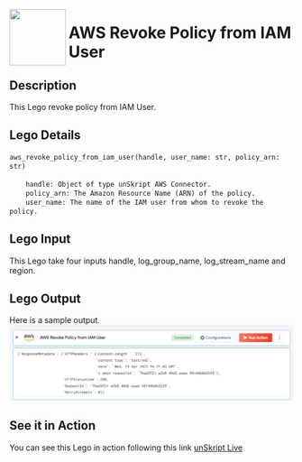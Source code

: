 [<img align="left" src="https://unskript.com/assets/favicon.png" width="100" height="100" style="padding-right: 5px">](https://unskript.com/assets/favicon.png) 
<h1>AWS Revoke Policy from IAM User</h1>

## Description
This Lego revoke policy from IAM User.


## Lego Details

    aws_revoke_policy_from_iam_user(handle, user_name: str, policy_arn: str)

        handle: Object of type unSkript AWS Connector.
        policy_arn: The Amazon Resource Name (ARN) of the policy.
        user_name: The name of the IAM user from whom to revoke the policy.

## Lego Input
This Lego take four inputs handle, log_group_name, log_stream_name and region.

## Lego Output
Here is a sample output.
<img src="./1.png">

## See it in Action

You can see this Lego in action following this link [unSkript Live](https://us.app.unskript.io)